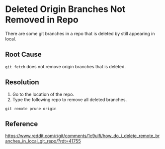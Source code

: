 # Deleted Origin Branches Not Removed in Repo
There are some git branches in a repo that is deleted by still appearing in local.

## Root Cause
```git fetch``` does not remove origin branches that is deleted.

## Resolution
1. Go to the location of the repo.
2. Type the following repo to remove all deleted branches.
```
git remote prune origin
```

## Reference
https://www.reddit.com/r/git/comments/1c9ulfi/how_do_i_delete_remote_branches_in_local_git_repo/?rdt=41755